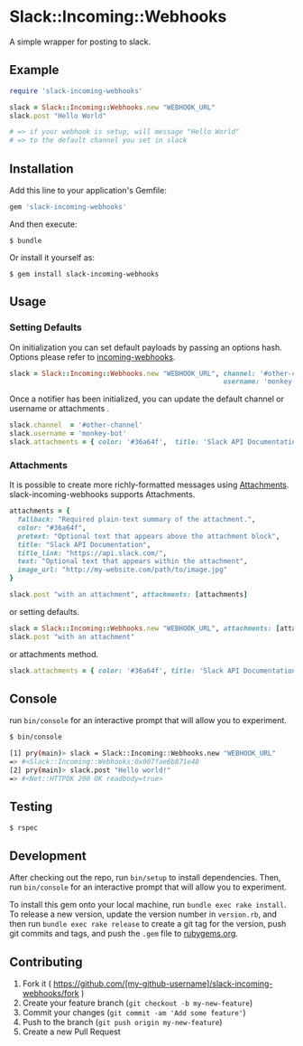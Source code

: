 # Slack::Incoming::Webhooks
A simple wrapper for posting to slack.

## Example
```ruby
require 'slack-incoming-webhooks'

slack = Slack::Incoming::Webhooks.new "WEBHOOK_URL"
slack.post "Hello World"

# => if your webhook is setup, will message "Hello World"
# => to the default channel you set in slack
```

## Installation

Add this line to your application's Gemfile:

```ruby
gem 'slack-incoming-webhooks'
```

And then execute:

    $ bundle

Or install it yourself as:

    $ gem install slack-incoming-webhooks

## Usage

### Setting Defaults
On initialization you can set default payloads by passing an options hash.  
Options please refer to [incoming-webhooks](https://api.slack.com/incoming-webhooks).

```ruby
slack = Slack::Incoming::Webhooks.new "WEBHOOK_URL", channel: '#other-channel',
                                                     username: 'monkey-bot'
```

Once a notifier has been initialized, you can update the default channel or username or attachments .

```ruby
slack.channel  = '#other-channel'
slack.username = 'monkey-bot'
slack.attachments = { color: '#36a64f',  title: 'Slack API Documentation' }
```

### Attachments
It is possible to create more richly-formatted messages using [Attachments](https://api.slack.com/docs/attachments).  
slack-incoming-webhooks supports Attachments.

```ruby
attachments = {
  fallback: "Required plain-text summary of the attachment.",
  color: "#36a64f",
  pretext: "Optional text that appears above the attachment block",
  title: "Slack API Documentation",
  title_link: "https://api.slack.com/",
  text: "Optional text that appears within the attachment",
  image_url: "http://my-website.com/path/to/image.jpg"
}

slack.post "with an attachment", attachments: [attachments]
```

or setting defaults.

```ruby
slack = Slack::Incoming::Webhooks.new "WEBHOOK_URL", attachments: [attachments]
slack.post "with an attachment"
```

or attachments method.

```ruby
slack.attachments = { color: '#36a64f', title: 'Slack API Documentation' }
```
## Console
run `bin/console` for an interactive prompt that will allow you to experiment.

```bash
$ bin/console

[1] pry(main)> slack = Slack::Incoming::Webhooks.new "WEBHOOK_URL"
=> #<Slack::Incoming::Webhooks:0x007fae6b871e48
[2] pry(main)> slack.post "Hello world!"
=> #<Net::HTTPOK 200 OK readbody=true>
```

## Testing
```bash
$ rspec
```

## Development

After checking out the repo, run `bin/setup` to install dependencies. Then, run `bin/console` for an interactive prompt that will allow you to experiment.

To install this gem onto your local machine, run `bundle exec rake install`. To release a new version, update the version number in `version.rb`, and then run `bundle exec rake release` to create a git tag for the version, push git commits and tags, and push the `.gem` file to [rubygems.org](https://rubygems.org).

## Contributing

1. Fork it ( https://github.com/[my-github-username]/slack-incoming-webhooks/fork )
2. Create your feature branch (`git checkout -b my-new-feature`)
3. Commit your changes (`git commit -am 'Add some feature'`)
4. Push to the branch (`git push origin my-new-feature`)
5. Create a new Pull Request
